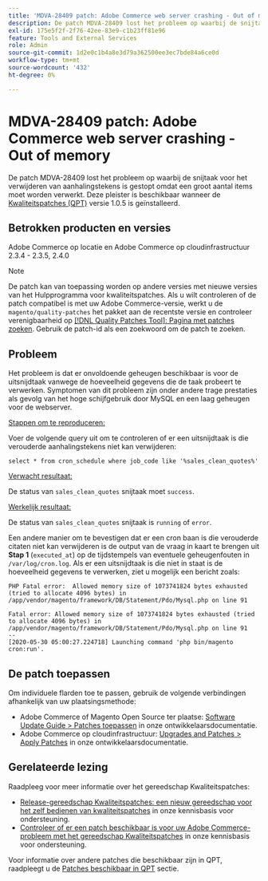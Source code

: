 ```yaml
---
title: 'MDVA-28409 patch: Adobe Commerce web server crashing - Out of memory'
description: De patch MDVA-28409 lost het probleem op waarbij de snijtaak voor het verwijderen van aanhalingstekens is gestopt omdat een groot aantal items moet worden verwerkt. Deze patch is beschikbaar wanneer het [Quality Patches Tool (QPT)](https://devdocs.magento.com/guides/v2.4/comp-mgr/patching.html#mqp) v.1.0.5 is geïnstalleerd.
exl-id: 175e5f2f-2f76-42ee-83e9-c1b23ff81e96
feature: Tools and External Services
role: Admin
source-git-commit: 1d2e0c1b4a8e3d79a362500ee3ec7bde84a6ce0d
workflow-type: tm+mt
source-wordcount: '432'
ht-degree: 0%

---
```


# MDVA-28409 patch: Adobe Commerce web server crashing - Out of memory

De patch MDVA-28409 lost het probleem op waarbij de snijtaak voor het verwijderen van aanhalingstekens is gestopt omdat een groot aantal items moet worden verwerkt. Deze pleister is beschikbaar wanneer de [Kwaliteitspatches (QPT)](https://devdocs.magento.com/guides/v2.4/comp-mgr/patching.html#mqp) versie 1.0.5 is geïnstalleerd.

## Betrokken producten en versies

Adobe Commerce op locatie en Adobe Commerce op cloudinfrastructuur 2.3.4 - 2.3.5, 2.4.0

>[!NOTE]
>
>De patch kan van toepassing worden op andere versies met nieuwe versies van het Hulpprogramma voor kwaliteitspatches. Als u wilt controleren of de patch compatibel is met uw Adobe Commerce-versie, werkt u de `magento/quality-patches` het pakket aan de recentste versie en controleer verenigbaarheid op [[!DNL Quality Patches Tool]: Pagina met patches zoeken](https://devdocs.magento.com/quality-patches/tool.html#patch-grid). Gebruik de patch-id als een zoekwoord om de patch te zoeken.

## Probleem

Het probleem is dat er onvoldoende geheugen beschikbaar is voor de uitsnijdtaak vanwege de hoeveelheid gegevens die de taak probeert te verwerken. Symptomen van dit probleem zijn onder andere trage prestaties als gevolg van het hoge schijfgebruik door MySQL en een laag geheugen voor de webserver.

<u>Stappen om te reproduceren:</u>

Voer de volgende query uit om te controleren of er een uitsnijdtaak is die verouderde aanhalingstekens niet kan verwijderen:

```
select * from cron_schedule where job_code like '%sales_clean_quotes%'
```

<u>Verwacht resultaat:</u>

De status van `sales_clean_quotes` snijtaak moet `success`.

<u>Werkelijk resultaat:</u>

De status van `sales_clean_quotes` snijtaak is `running` of `error`.

Een andere manier om te bevestigen dat er een cron baan is die verouderde citaten niet kan verwijderen is de output van de vraag in kaart te brengen uit **Stap 1** (`executed_at`) op de tijdstempels van eventuele geheugenfouten in `/var/log/cron.log`. Als er een uitsnijdtaak is die niet in staat is de hoeveelheid gegevens te verwerken, ziet u mogelijk een bericht zoals:

```
PHP Fatal error:  Allowed memory size of 1073741824 bytes exhausted (tried to allocate 4096 bytes) in /app/vendor/magento/framework/DB/Statement/Pdo/Mysql.php on line 91

Fatal error: Allowed memory size of 1073741824 bytes exhausted (tried to allocate 4096 bytes) in /app/vendor/magento/framework/DB/Statement/Pdo/Mysql.php on line 91
--
[2020-05-30 05:00:27.224718] Launching command 'php bin/magento cron:run'.
```

## De patch toepassen

Om individuele flarden toe te passen, gebruik de volgende verbindingen afhankelijk van uw plaatsingsmethode:

* Adobe Commerce of Magento Open Source ter plaatse: [Software Update Guide > Patches toepassen](https://devdocs.magento.com/guides/v2.4/comp-mgr/patching/mqp.html) in onze ontwikkelaarsdocumentatie.
* Adobe Commerce op cloudinfrastructuur: [Upgrades and Patches > Apply Patches](https://devdocs.magento.com/cloud/project/project-patch.html) in onze ontwikkelaarsdocumentatie.

## Gerelateerde lezing

Raadpleeg voor meer informatie over het gereedschap Kwaliteitspatches:

* [Release-gereedschap Kwaliteitspatches: een nieuw gereedschap voor het zelf bedienen van kwaliteitspatches](/help/announcements/adobe-commerce-announcements/magento-quality-patches-released-new-tool-to-self-serve-quality-patches.md) in onze kennisbasis voor ondersteuning.
* [Controleer of er een patch beschikbaar is voor uw Adobe Commerce-probleem met het gereedschap Kwaliteitspatches](/help/support-tools/patches-available-in-qpt-tool/check-patch-for-magento-issue-with-magento-quality-patches.md) in onze kennisbasis voor ondersteuning.

Voor informatie over andere patches die beschikbaar zijn in QPT, raadpleegt u de [Patches beschikbaar in QPT](https://support.magento.com/hc/en-us/sections/360010506631-Patches-available-in-MQP-tool-) sectie.
